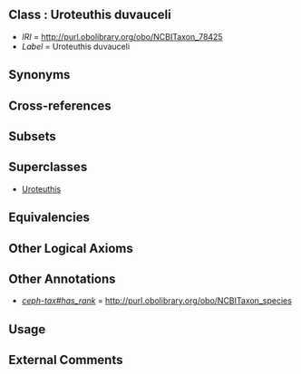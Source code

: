 
## Class : Uroteuthis duvauceli

 * *IRI* = http://purl.obolibrary.org/obo/NCBITaxon_78425
 * *Label* = Uroteuthis duvauceli

## Synonyms


## Cross-references


## Subsets


## Superclasses

 * [Uroteuthis](../../NCBITaxon/19/NCBITaxon_55719.md)

## Equivalencies


## Other Logical Axioms


## Other Annotations

 * *[ceph-tax#has_rank](../../ceph-tax#has/nk/ceph-tax#has_rank.md)* = http://purl.obolibrary.org/obo/NCBITaxon_species

## Usage


## External Comments

